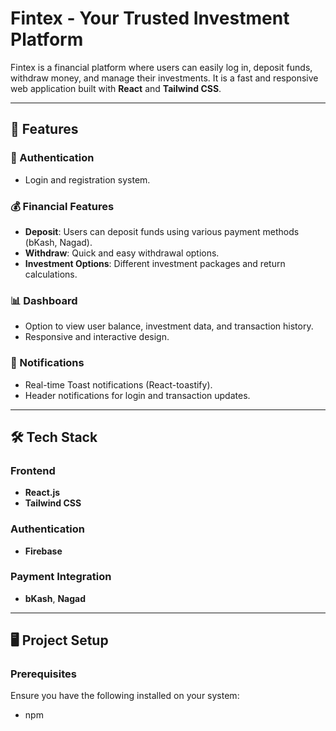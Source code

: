 # Fintex - Your Trusted Investment Platform  

Fintex is a financial platform where users can easily log in, deposit funds, withdraw money, and manage their investments. It is a fast and responsive web application built with **React** and **Tailwind CSS**.  

---

## 🚀 Features  

### 🔑 Authentication  
- Login and registration system.  

### 💰 Financial Features  
- **Deposit**: Users can deposit funds using various payment methods (bKash, Nagad).  
- **Withdraw**: Quick and easy withdrawal options.  
- **Investment Options**: Different investment packages and return calculations.  

### 📊 Dashboard  
- Option to view user balance, investment data, and transaction history.  
- Responsive and interactive design.  

### 🔔 Notifications  
- Real-time Toast notifications (React-toastify).  
- Header notifications for login and transaction updates.  

---

## 🛠️ Tech Stack  

### Frontend  
- **React.js**  
- **Tailwind CSS**  

### Authentication  
- **Firebase**  

### Payment Integration  
- **bKash**, **Nagad**  

---

## 🖥️ Project Setup  

### Prerequisites  
Ensure you have the following installed on your system:  
- npm



